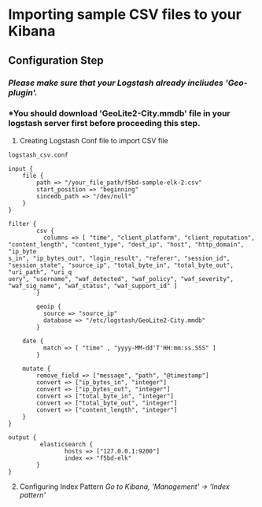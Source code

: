 # Importing sample CSV files to your Kibana

## Configuration Step
### *Please make sure that your Logstash already incliudes 'Geo-plugin'.* 
### *You should download 'GeoLite2-City.mmdb' file in your logstash server first before proceeding this step. 

1. Creating Logstash Conf file to import CSV file
```
logstash_csv.conf

input {
    file {
        path => "/your_file_path/f5bd-sample-elk-2.csv"
        start_position => "beginning"
        sincedb_path => "/dev/null"
	}
}

filter {
        csv {
          columns => [ "time", "client_platform", "client_reputation", "content_length", "content_type", "dest_ip", "host", "http_domain", "ip_byte
s_in", "ip_bytes_out", "login_result", "referer", "session_id", "session_state", "source_ip", "total_byte_in", "total_byte_out", "uri_path", "uri_q
uery", "username", "waf_detected", "waf_policy", "waf_severity", "waf_sig_name", "waf_status", "waf_support_id" ]
        }

        geoip {
          source => "source_ip"
          database => "/etc/logstash/GeoLite2-City.mmdb"
        }

	date {
          match => [ "time" , "yyyy-MM-dd'T'HH:mm:ss.SSS" ]
        }

	mutate {
		remove_field => ["message", "path", "@timestamp"]
		convert => ["ip_bytes_in", "integer"]
		convert => ["ip_bytes_out", "integer"]
		convert => ["total_byte_in", "integer"]
		convert => ["total_byte_out", "integer"]
		convert => ["content_length", "integer"]
	}
}

output {
         elasticsearch {
                hosts => ["127.0.0.1:9200"]
                index => "f5bd-elk"
        }
}
```

2. Configuring Index Pattern 
*Go to Kibana, 'Management' -> 'Index pattern'*





